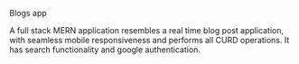 Blogs app

A full stack MERN application resembles a real time blog post application, with seamless mobile responsiveness
and performs all CURD operations. It has search functionality and google authentication.
